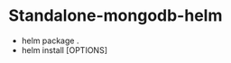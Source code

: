 ﻿# Standalone-mongodb-helm
 
 <ls>
  <ul>
    <li>helm package .</li>
    <li>helm install <CHART_NAME> <CHART_FILE> [OPTIONS]</li>
  <ul>
 </ls>
